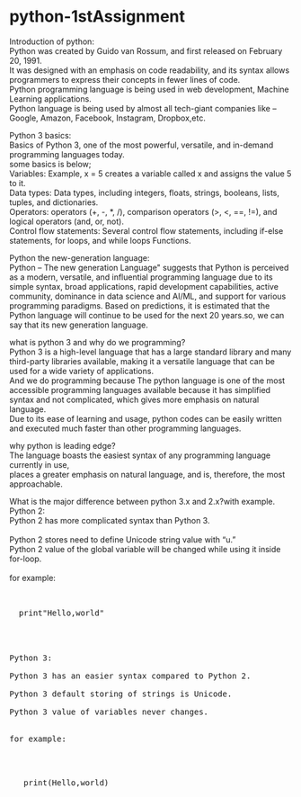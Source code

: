 # python-1stAssignment<br>
Introduction of python:<br>
Python was created by Guido van Rossum, and first released on February 20, 1991.<br>
It was designed with an emphasis on code readability, and its syntax allows programmers to express their concepts in fewer lines of code.<br>
Python programming language is being used in web development, Machine Learning applications.<br>
Python language is being used by almost all tech-giant companies like – Google, Amazon, Facebook, Instagram, Dropbox,etc.<br>

Python 3 basics:<br>
Basics of Python 3, one of the most powerful, versatile, and in-demand programming languages today.<br>
some basics is below;<br>
Variables: Example, x = 5 creates a variable called x and assigns the value 5 to it.<br>
Data types: Data types, including integers, floats, strings, booleans, lists, tuples, and dictionaries.<br>
Operators: operators (+, -, *, /), comparison operators (>, <, ==, !=), and logical operators (and, or, not).<br>
Control flow statements: Several control flow statements, including if-else statements, for loops, and while loops
Functions.<br>

Python the new-generation language:<br>
Python – The new generation Language" suggests that Python is perceived as a modern, versatile, and influential programming language due to its simple syntax, broad applications, rapid development capabilities, active community, dominance in data science and AI/ML, and support for various programming paradigms.
Based on predictions, it is estimated that the Python language will continue to be used for the next 20 years.so, we can say that its new generation language.

what is python 3 and why do we programming?<br>
Python 3 is a high-level language that has a large standard library and many third-party libraries available, making it a versatile language that can be used for a wide variety of applications.<br>
And we do programming because The python language is one of the most accessible programming languages available because it has simplified syntax and not complicated, which gives more emphasis on natural language.<br>
Due to its ease of learning and usage, python codes can be easily written and executed much faster than other programming languages.<br>


why python is leading edge?<br>
The language boasts the easiest syntax of any programming language currently in use,<br>
places a greater emphasis on natural language, and is, therefore, the most approachable.<br>

What is the major difference between python 3.x and 2.x?with example.<br>
Python 2:<br> 
Python 2 has more complicated syntax than Python 3.<br>                                         
Python 2 stores need to define Unicode string value with “u.”<br> 
Python 2 value of the global variable will be changed while using it inside for-loop.<br>                                                                                          
for example:<br>                                                                                                                                                           
<pre><br>                                                                                    
  print"Hello,world"<br>                                                                         
</pre<br>
<br>
Python 3:<br>
Python 3 has an easier syntax compared to Python 2.<br>
Python 3 default storing of strings is Unicode.<br>
Python 3 value of variables never changes.<br>

for example:<br>                                                                                                                                                           
<pre><br> 
   print(Hello,world)<br>                                                                         
</pre<br>
